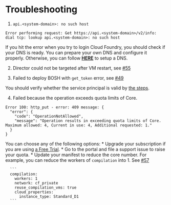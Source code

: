 # Troubleshooting

1. `api.<system-domain>: no such host`

  ```
  Error performing request: Get https://api.<system-domain>/v2/info: dial tcp: lookup api.<system-domain>: no such host
  ```

  If you hit the error when you try to login Cloud Foundry, you should check if your DNS is ready. You can prepare your own DNS and configure it properly. Otherwise, you can follow [**HERE**](../advanced/deploy-azuredns/) to setup a DNS.

2. Director could not be targeted after VM restart, see [#55](https://github.com/cloudfoundry-incubator/bosh-azure-cpi-release/issues/55)

3. Failed to deploy BOSH with `get_token` error, see [#49](https://github.com/cloudfoundry-incubator/bosh-azure-cpi-release/issues/49)

  You should verify whether the service principal is valid by [the steps](../get-started/create-service-principal.md#verify-your-service-principal).

4. Failed because the operation exceeds quota limits of Core.

  ```
  Error 100: http_put - error: 409 message: {
    "error": {
      "code": "OperationNotAllowed",
      "message": "Operation results in exceeding quota limits of Core. Maximum allowed: 4, Current in use: 4, Additional requested: 1."
    }
  }
  ```

  You can choose any of the following options:
    * Upgrade your subscription if you are using [a Free Trial](https://azure.microsoft.com/en-us/pricing/free-trial/).
    * Go to the portal and file a support issue to raise your quota.
    * Update your manifest to reduce the core number. For example, you can reduce the workers of `compilation` into 1. See [#57](https://github.com/cloudfoundry-incubator/bosh-azure-cpi-release/issues/57)

      ```
      compilation:
        workers: 1
        network: cf_private
        reuse_compilation_vms: true
        cloud_properties:
          instance_type: Standard_D1
      ```
